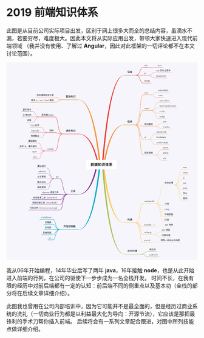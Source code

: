 # 2019 前端知识体系

此图是从目前公司实际项目出发，区别于网上很多大而全的总结内容，虽滴水不漏，若要穷尽，难度极大。因此本文将从实际应用出发，带领大家快速进入现代前端领域
（我并没有使用、了解过 **Angular**，因此对此框架的一切评论都不在本文讨论范围）。

![node framework](../public/img/frontend_knowledge.jpg)

我从06年开始编程，14年毕业后写了两年 **java**，16年接触 **node**，也是从此开始进入前端的行列，在公司的驱使下一步步成为一名全栈开发。
时间不长，在我有限的经历中对前后端都有一定的认知：前后端不同的侧重点以及基本功（全栈的部分将在后续文章详细介绍）。

此图我也曾用在公司内部培训中，因为它可能并不是最全面的，但是经历过商业系统的洗礼（一切商业行为都是以利益最大化为导向：开源节流），它应该是那把最锋利的手术刀帮你插入前端。
后续将会有一系列文章配合跟进，对图中所列技能点做详细介绍。
